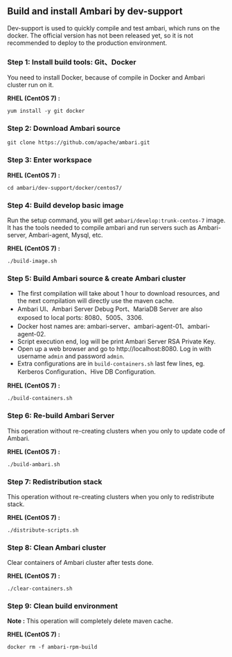 <!--
Licensed under the Apache License, Version 2.0 (the "License");
you may not use this file except in compliance with the License.
You may obtain a copy of the License at

    http://www.apache.org/licenses/LICENSE-2.0

Unless required by applicable law or agreed to in writing, software
distributed under the License is distributed on an "AS IS" BASIS,
WITHOUT WARRANTIES OR CONDITIONS OF ANY KIND, either express or implied.
See the License for the specific language governing permissions and
limitations under the License.
-->
## Build and install Ambari by dev-support
Dev-support is used to quickly compile and test ambari, which runs on the docker. The official version has not been released yet, so it is not recommended to deploy to the production environment.

### **Step 1**: Install build tools: Git、Docker
You need to install Docker, because of compile in Docker and Ambari cluster run on it.

**RHEL (CentOS 7) :**
```shell
yum install -y git docker
```
### **Step 2**: Download Ambari source
```shell
git clone https://github.com/apache/ambari.git
```
### **Step 3**: Enter workspace
**RHEL (CentOS 7) :**
```shell
cd ambari/dev-support/docker/centos7/
```
### **Step 4**: Build develop basic image
Run the setup command, you will get `ambari/develop:trunk-centos-7` image. It has the tools needed to compile ambari and run servers such as Ambari-server, Ambari-agent, Mysql, etc.

**RHEL (CentOS 7) :**
```shell
./build-image.sh
```
### **Step 5**: Build Ambari source & create Ambari cluster
* The first compilation will take about 1 hour to download resources, and the next compilation will directly use the maven cache.
* Ambari UI、Ambari Server Debug Port、MariaDB Server are also exposed to local ports: 8080、5005、3306.
* Docker host names are: ambari-server、ambari-agent-01、ambari-agent-02.
* Script execution end, log will be print Ambari Server RSA Private Key.
* Open up a web browser and go to http://localhost:8080. Log in with username `admin` and password `admin`.
* Extra configurations are in `build-containers.sh` last few lines, eg. Kerberos Configuration、Hive DB Configuration.

**RHEL (CentOS 7) :**
```shell
./build-containers.sh
```
### **Step 6**: Re-build Ambari Server
This operation without re-creating clusters when you only to update code of Ambari.

**RHEL (CentOS 7) :**
```shell
./build-ambari.sh
```

### **Step 7**: Redistribution stack
This operation without re-creating clusters when you only to redistribute stack.

**RHEL (CentOS 7) :**
```shell
./distribute-scripts.sh
```
### **Step 8**: Clean Ambari cluster
Clear containers of Ambari cluster after tests done.

**RHEL (CentOS 7) :**
```shell
./clear-containers.sh
```
### Step 9: Clean build environment
**Note :** This operation will completely delete maven cache.

**RHEL (CentOS 7) :**
```shell
docker rm -f ambari-rpm-build
```
